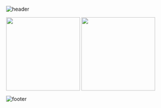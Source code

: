 ![header](https://capsule-render.vercel.app/api?type=waving&color=gradient&customColorList=9,16,13&section=header&text=Shaveen%20Balasooriya&desc=Software%20Engineer%20|%20System%20Architect%20|%20Solution%20Architect%20|%20%20Cybersecurity%20Enthusiast&descSize=15&descAlignY=94&animation=fadeIn&width=100%)

<div>
    <img height=200 align="center" src="https://github-readme-stats.vercel.app/api?username=Shaveen-Balasooriya&show=prs_merged,prs_merged_percentage&show_icons=true&theme=codeSTACKr&hide_border=true&custom_title=My%20GitHub%20Stats" />
    <img height=200 align="center" src="https://github-readme-stats.vercel.app/api/top-langs/?username=Shaveen-Balasooriya&size_weight=0.5&count_weight=0.5&layout=compact&card_width=320&theme=codeSTACKr&hide_border=true" />
</div>

![footer](https://capsule-render.vercel.app/api?type=waving&color=gradient&customColorList=9,16,13&section=footer)